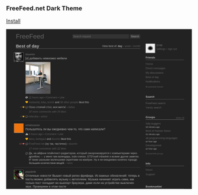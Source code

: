 ### FreeFeed.net Dark Theme

[Install](https://userstyles.org/styles/164845/freefeed-net-dark-theme)

![](screenshot.jpg)
